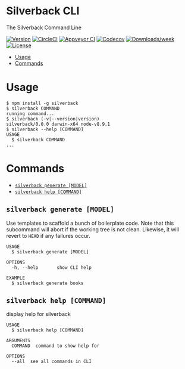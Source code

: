 Silverback CLI
==========

The Silverback Command Line

[![Version](https://img.shields.io/npm/v/silverback.svg)](https://npmjs.org/package/silverback)
[![CircleCI](https://circleci.com/gh/icapps/nodejs-silverback-cli/tree/master.svg?style=shield)](https://circleci.com/gh/icapps/nodejs-silverback-cli/tree/master)
[![Appveyor CI](https://ci.appveyor.com/api/projects/status/github/icapps/nodejs-silverback-cli?branch=master&svg=true)](https://ci.appveyor.com/project/icapps/nodejs-silverback-cli/branch/master)
[![Codecov](https://codecov.io/gh/icapps/nodejs-silverback-cli/branch/master/graph/badge.svg)](https://codecov.io/gh/icapps/nodejs-silverback-cli)
[![Downloads/week](https://img.shields.io/npm/dw/silverback.svg)](https://npmjs.org/package/silverback)
[![License](https://img.shields.io/npm/l/silverback.svg)](https://github.com/icapps/nodejs-silverback-cli/blob/master/package.json)

<!-- toc -->
* [Usage](#usage)
* [Commands](#commands)
<!-- tocstop -->
# Usage
<!-- usage -->
```sh-session
$ npm install -g silverback
$ silverback COMMAND
running command...
$ silverback (-v|--version|version)
silverback/0.0.0 darwin-x64 node-v8.9.1
$ silverback --help [COMMAND]
USAGE
  $ silverback COMMAND
...
```
<!-- usagestop -->
# Commands
<!-- commands -->
* [`silverback generate [MODEL]`](#silverback-generate-model)
* [`silverback help [COMMAND]`](#silverback-help-command)

## `silverback generate [MODEL]`

Use templates to scaffold a bunch of boilerplate code.
Note that this subcommand will abort if the working tree is not clean. Likewise, it will revert to `HEAD` if any failures occur.

```
USAGE
  $ silverback generate [MODEL]

OPTIONS
  -h, --help       show CLI help

EXAMPLE
  $ silverback generate books
```

## `silverback help [COMMAND]`

display help for silverback

```
USAGE
  $ silverback help [COMMAND]

ARGUMENTS
  COMMAND  command to show help for

OPTIONS
  --all  see all commands in CLI
```

<!-- commandsstop -->
